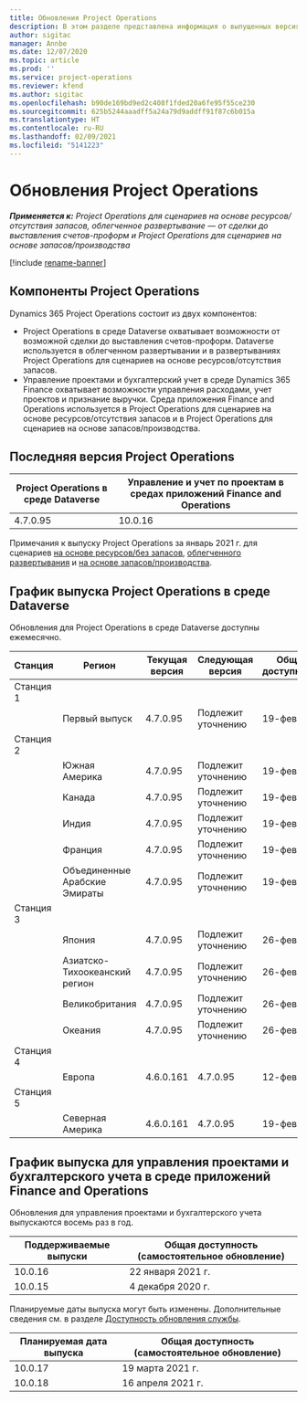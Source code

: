 ```yaml
---
title: Обновления Project Operations
description: В этом разделе представлена информация о выпущенных версиях Dynamics 365 Project Operations.
author: sigitac
manager: Annbe
ms.date: 12/07/2020
ms.topic: article
ms.prod: ''
ms.service: project-operations
ms.reviewer: kfend
ms.author: sigitac
ms.openlocfilehash: b90de169bd9ed2c408f1fded20a6fe95f55ce230
ms.sourcegitcommit: 625b5244aaadff5a24a79d9addff91f87c6b015a
ms.translationtype: HT
ms.contentlocale: ru-RU
ms.lasthandoff: 02/09/2021
ms.locfileid: "5141223"
---
```

# <a name="project-operations-updates"></a>Обновления Project Operations

_**Применяется к:** Project Operations для сценариев на основе ресурсов/отсутствия запасов, облегченное развертывание — от сделки до выставления счетов-проформ и Project Operations для сценариев на основе запасов/производства_

[!include [rename-banner](~/includes/cc-data-platform-banner.md)]

## <a name="project-operations-components"></a>Компоненты Project Operations

Dynamics 365 Project Operations состоит из двух компонентов:

- Project Operations в среде Dataverse охватывает возможности от возможной сделки до выставления счетов-проформ. Dataverse используется в облегченном развертывании и в развертываниях Project Operations для сценариев на основе ресурсов/отсутствия запасов.
- Управление проектами и бухгалтерский учет в среде Dynamics 365 Finance охватывает возможности управления расходами, учет проектов и признание выручки. Среда приложения Finance and Operations используется в Project Operations для сценариев на основе ресурсов/отсутствия запасов и в Project Operations для сценариев на основе запасов/производства.

## <a name="project-operations-latest-version"></a>Последняя версия Project Operations

| Project Operations в среде Dataverse | Управление и учет по проектам в средах приложений Finance and Operations |
| --- | --- |
| 4.7.0.95 | 10.0.16 |

Примечания к выпуску Project Operations за январь 2021 г. для сценариев [на основе ресурсов/без запасов](whats-new-feb-2021-resource-based.md), [облегченного развертывания](../pro/whats-new/whats-new-feb-2021-lite.md) и [на основе запасов/производства](../prod-pma/whats-new/whats-new-jan-2021-stocked.md).

## <a name="release-schedule-for-project-operations-on-dataverse-environment"></a>График выпуска Project Operations в среде Dataverse

Обновления для Project Operations в среде Dataverse доступны ежемесячно. 

| Станция   | Регион        | Текущая версия | Следующая версия | Общая доступность |
|-----------|---------------|-----------------|--------------|---------------------|
| Станция 1 |   &nbsp;      |    &nbsp;       | &nbsp;       |      &nbsp;         |
|   &nbsp;  | Первый выпуск |  4.7.0.95       | Подлежит уточнению     | 19-фев-21           |
| Станция 2 |   &nbsp;      |    &nbsp;       | &nbsp;       |      &nbsp;         |
|   &nbsp;  | Южная Америка |  4.7.0.95       | Подлежит уточнению     | 19-фев-21           |
|    &nbsp; | Канада        |  4.7.0.95       | Подлежит уточнению     | 19-фев-21           |
|   &nbsp;  | Индия         |  4.7.0.95       | Подлежит уточнению     | 19-фев-21           |
|   &nbsp;  | Франция         |  4.7.0.95       | Подлежит уточнению     | 19-фев-21           |
|   &nbsp;  | Объединенные Арабские Эмираты         |  4.7.0.95       | Подлежит уточнению     | 19-фев-21           |
| Станция 3  |      &nbsp;   |     &nbsp;      |     &nbsp;   |      &nbsp;         |
|   &nbsp;  | Япония         |  4.7.0.95       | Подлежит уточнению     | 26-фев-21           |
|   &nbsp;  | Азиатско-Тихоокеанский регион  |  4.7.0.95       | Подлежит уточнению     | 26-фев-21           |
|   &nbsp;  | Великобритания |  4.7.0.95       | Подлежит уточнению     | 26-фев-21           |
|   &nbsp;  | Океания       |  4.7.0.95       | Подлежит уточнению     | 26-фев-21           |
| Станция 4 |     &nbsp;    |     &nbsp;      |     &nbsp;   |      &nbsp;         |
|   &nbsp;  | Европа        |  4.6.0.161       | 4.7.0.95     | 12-фев-21           |
| Станция 5 |     &nbsp;    |     &nbsp;      |     &nbsp;   |      &nbsp;         |
|   &nbsp;  | Северная Америка |  4.6.0.161       | 4.7.0.95     | 19-фев-21           |

## <a name="release-schedule-for-project-management-and-accounting-in-the-finance-and-operations-apps-environment"></a>График выпуска для управления проектами и бухгалтерского учета в среде приложений Finance and Operations

Обновления для управления проектами и бухгалтерского учета выпускаются восемь раз в год.

| Поддерживаемые выпуски | Общая доступность (самостоятельное обновление) |
| --- | --- |
| 10.0.16 | 22 января 2021 г. |
| 10.0.15 | 4 декабря 2020 г. |


Планируемые даты выпуска могут быть изменены. Дополнительные сведения см. в разделе [Доступность обновления службы](https://docs.microsoft.com/dynamics365/fin-ops-core/fin-ops/get-started/public-preview-releases?toc=/dynamics365/finance/toc.json).

| Планируемая дата выпуска | Общая доступность (самостоятельное обновление) |
| --- | --- |
| 10.0.17 | 19 марта 2021 г. |
| 10.0.18 | 16 апреля 2021 г. |
